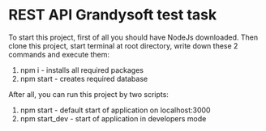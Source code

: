 # REST API Grandysoft test task

To start this project, first of all you should have NodeJs downloaded. 
Then clone this project, start terminal at root directory, write down these 2 commands and execute them:
1) npm i - installs all required packages
2) npm start - creates required database


After all, you can run this project by two scripts:
1) npm start - default start of application on localhost:3000
2) npm start_dev - start of application in developers mode
